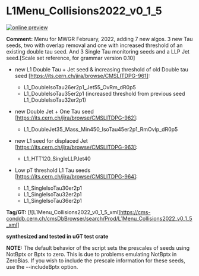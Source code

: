 # L1Menu_Collisions2022_v0_1_5

[![online preview](https://img.shields.io/badge/Online%20preview-click%20here-blue)](https://htmlpreview.github.io/?https://github.com/priyasajid/L1MenuRun3/blob/master/development/L1Menu_Collisions2022_v0_1_5/L1Menu_Collisions2022_v0_1_5.html)

**Comment:** Menu for MWGR February, 2022, adding 7 new algos. 3 new Tau seeds, two with overlap removal and one with increased threshold of an existing double tau seed. And 3 Single Tau monitoring seeds and a LLP Jet seed.[Scale set reference, for grammar version 0.10]

- new L1 Double Tau + Jet seed & increasing threshold of old Double tau seed [https://its.cern.ch/jira/browse/CMSLITDPG-961]:
    - L1_DoubleIsoTau26er2p1_Jet55_OvRm_dR0p5
    - L1_DoubleIsoTau35er2p1 (increased threshold from previous seed L1_DoubleIsoTau32er2p1)

- new Double Jet + One Tau seed [https://its.cern.ch/jira/browse/CMSLITDPG-962]:
    - L1_DoubleJet35_Mass_Min450_IsoTau45er2p1_RmOvlp_dR0p5

- new L1 seed for displaced Jet [https://its.cern.ch/jira/browse/CMSLITDPG-963]: 
    - L1_HTT120_SingleLLPJet40

- Low pT threshold L1 Tau seeds [https://its.cern.ch/jira/browse/CMSLITDPG-964]:
    - L1_SingleIsoTau30er2p1
    - L1_SingleIsoTau32er2p1
    - L1_SingleIsoTau36er2p1

**Tag/GT:** [![L1Menu_Collisions2022_v0_1_5_xml]https://cms-conddb.cern.ch/cmsDbBrowser/search/Prod/L1Menu_Collisions2022_v0_1_5_xml]

**synthesized and tested in uGT test crate**

**NOTE:** The default behavior of the script sets the prescales of seeds using NotBptx or Bptx to zero. This is due to problems emulating NotBptx in ZeroBias. If you wish to include the prescale information for these seeds, use the --includeBptx option.
